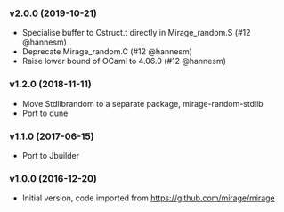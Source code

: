 ### v2.0.0 (2019-10-21)

* Specialise buffer to Cstruct.t directly in Mirage_random.S (#12 @hannesm)
* Deprecate Mirage_random.C (#12 @hannesm)
* Raise lower bound of OCaml to 4.06.0 (#12 @hannesm)

### v1.2.0 (2018-11-11)

* Move Stdlibrandom to a separate package, mirage-random-stdlib
* Port to dune

### v1.1.0 (2017-06-15)

* Port to Jbuilder

### v1.0.0 (2016-12-20)

* Initial version, code imported from https://github.com/mirage/mirage
